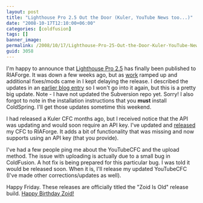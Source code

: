```yaml
---
layout: post
title: "Lighthouse Pro 2.5 Out the Door (Kuler, YouTube News too...)"
date: "2008-10-17T12:10:00+06:00"
categories: [coldfusion]
tags: []
banner_image: 
permalink: /2008/10/17/Lighthouse-Pro-25-Out-the-Door-Kuler-YouTube-News-too
guid: 3058
---
```


I'm happy to announce that <a href="http://lighthousepro.riaforge.org">Lighthouse Pro 2.5</a> has finally been published to RIAForge. It was down a few weeks ago, but as <a href="http://www.broadchoice.com">work</a> ramped up and additional fixes/mods came in I kept delaying the release. I described the updates in an <a href="http://www.raymondcamden.com/index.cfm/2008/9/28/Lighthouse-Pro-25-Beta">earlier blog entry</a> so I won't go into it again, but this is a pretty big update. Note - I have not updated the Subversion repo yet. Sorry! I also forgot to note in the installation instructions that you <b>must</b> install ColdSpring. I'll get those updates sometime this weekend.

I had released a Kuler CFC months ago, but I received notice that the API was updating and would soon require an API key. I've updated and <a href="http://kulercfc.riaforge.org">released</a> my CFC to RIAForge. It adds a bit of functionality that was missing and now supports using an API key (that you provide).

I've had a few people ping me about the YouTubeCFC and the upload method. The issue with uploading is actually due to a small bug in ColdFusion. A hot fix is being prepared for this particular bug. I was told it would be released soon. When it is, I'll release my updated YouTubeCFC (I've made other corrections/updates as well).

Happy Friday. These releases are officially titled the "Zoid Is Old" release build. <a href="http://www.boyzoid.com/blog/index.cfm/2008/10/16/On-Turning-40">Happy Birthday Zoid!</a>